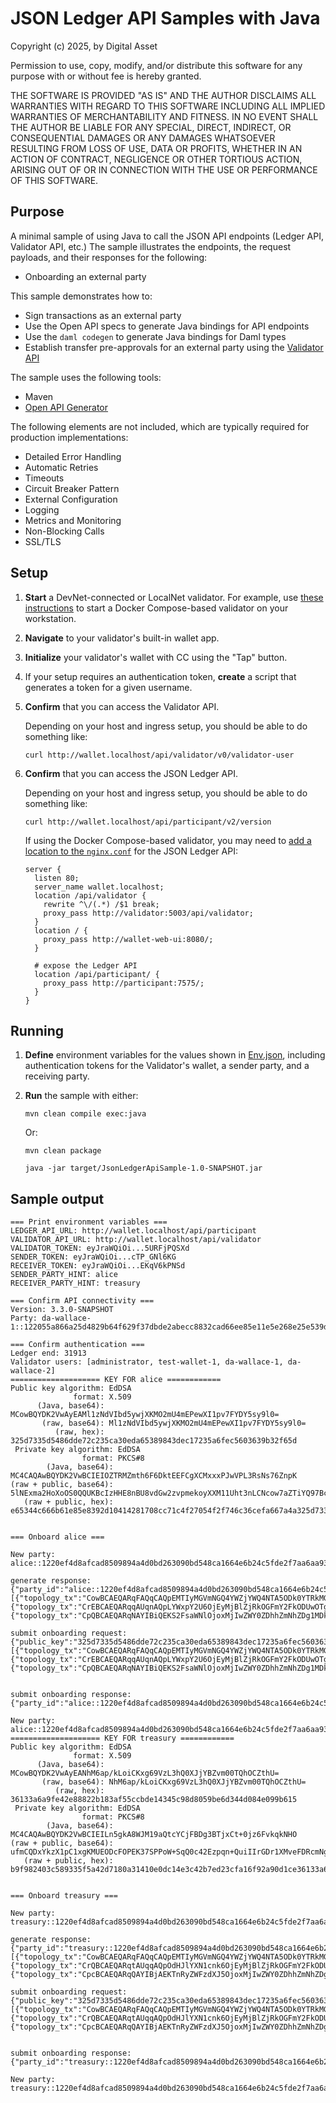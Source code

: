 # JSON Ledger API Samples with Java

Copyright (c) 2025, by Digital Asset

Permission to use, copy, modify, and/or distribute this software for any purpose
with or without fee is hereby granted.

THE SOFTWARE IS PROVIDED "AS IS" AND THE AUTHOR DISCLAIMS ALL WARRANTIES WITH REGARD TO
THIS SOFTWARE INCLUDING ALL IMPLIED WARRANTIES OF MERCHANTABILITY AND FITNESS.
IN NO EVENT SHALL THE AUTHOR BE LIABLE FOR ANY SPECIAL, DIRECT, INDIRECT, OR
CONSEQUENTIAL DAMAGES OR ANY DAMAGES WHATSOEVER RESULTING FROM LOSS OF USE,
DATA OR PROFITS, WHETHER IN AN ACTION OF CONTRACT, NEGLIGENCE OR OTHER TORTIOUS ACTION,
ARISING OUT OF OR IN CONNECTION WITH THE USE OR PERFORMANCE OF THIS SOFTWARE.

## Purpose

A minimal sample of using Java to call the JSON API endpoints (Ledger API, Validator API, etc.)
The sample illustrates the endpoints, the request payloads, and their responses for the following:

* Onboarding an external party

This sample demonstrates how to:

* Sign transactions as an external party
* Use the Open API specs to generate Java bindings for API endpoints
* Use the `daml codegen` to generate Java bindings for Daml types
* Establish transfer pre-approvals for an external party using the [Validator API](https://docs.dev.sync.global/app_dev/validator_api/index.html#external-signing-api)

The sample uses the following tools:

* Maven
* [Open API Generator](https://openapi-generator.tech/docs/generators/java)

The following elements are not included,
which are typically required for production implementations:

* Detailed Error Handling
* Automatic Retries
* Timeouts
* Circuit Breaker Pattern
* External Configuration
* Logging
* Metrics and Monitoring
* Non-Blocking Calls
* SSL/TLS

## Setup

1. **Start** a DevNet-connected or LocalNet validator.
   For example, use [these instructions](https://docs.dev.sync.global/validator_operator/validator_compose.html)
   to start a Docker Compose-based validator on your workstation.
2. **Navigate** to your validator's built-in wallet app.
3. **Initialize** your validator's wallet with CC using the "Tap" button.
4. If your setup requires an authentication token, **create** a script that generates a token for a given username.
5. **Confirm** that you can access the Validator API.

    Depending on your host and ingress setup, you should be able to do something like:
    
    ```
    curl http://wallet.localhost/api/validator/v0/validator-user
    ```

6. **Confirm** that you can access the JSON Ledger API.

   Depending on your host and ingress setup, you should be able to do something like:
   
   ```
   curl http://wallet.localhost/api/participant/v2/version
   ```

   If using the Docker Compose-based validator, you may need to
   [add a location to the `nginx.conf`](https://docs.dev.sync.global/app_dev/ledger_api/index.html#comments) for the JSON Ledger API:
   
    ```
    server {
      listen 80;
      server_name wallet.localhost;
      location /api/validator {
        rewrite ^\/(.*) /$1 break;
        proxy_pass http://validator:5003/api/validator;
      }
      location / {
        proxy_pass http://wallet-web-ui:8080/;
      }

      # expose the Ledger API
      location /api/participant/ {
        proxy_pass http://participant:7575/;
      }
    }
    ```

## Running

1. **Define** environment variables for the values shown in
   [Env.json](./JsonLedgerApiSample/src/main/java/com/example/Env.java),
   including authentication tokens for the Validator's wallet,
   a sender party, and a receiving party.

2. **Run** the sample with either:

    ```
    mvn clean compile exec:java
    ```

    Or:

    ```
    mvn clean package

    java -jar target/JsonLedgerApiSample-1.0-SNAPSHOT.jar
    ```

## Sample output

```
=== Print environment variables ===
LEDGER_API_URL: http://wallet.localhost/api/participant
VALIDATOR_API_URL: http://wallet.localhost/api/validator
VALIDATOR_TOKEN: eyJraWQiOi...5URFjPQSXd
SENDER_TOKEN: eyJraWQiOi...cTP_GNl6KG
RECEIVER_TOKEN: eyJraWQiOi...EKqV6kPNSd
SENDER_PARTY_HINT: alice
RECEIVER_PARTY_HINT: treasury

=== Confirm API connectivity ===
Version: 3.3.0-SNAPSHOT
Party: da-wallace-1::122055a866a25d4829b64f629f37dbde2abecc8832cad66ee85e11e5e268e25e539d

=== Confirm authentication ===
Ledger end: 31913
Validator users: [administrator, test-wallet-1, da-wallace-1, da-wallace-2]
==================== KEY FOR alice ============
Public key algorithm: EdDSA
              format: X.509
      (Java, base64): MCowBQYDK2VwAyEAMl1zNdVIbd5ywjXKMO2mU4mEPewXI1pv7FYDY5sy9l0=
       (raw, base64): Ml1zNdVIbd5ywjXKMO2mU4mEPewXI1pv7FYDY5sy9l0=
          (raw, hex): 325d7335d5486dde72c235ca30eda65389843dec17235a6fec5603639b32f65d
 Private key algorithm: EdDSA
                format: PKCS#8
        (Java, base64): MC4CAQAwBQYDK2VwBCIEIOZTRMZmth6F6DktEEFCgXCMxxxPJwVPL3RsNs76ZnpK
(raw + public, base64): 5lNExma2HoXoOS0QQUKBcIzHHE8nBU8vdGw2zvpmekoyXXM11Uht3nLCNcow7aZTiYQ97BcjWm/sVgNjmzL2XQ==
   (raw + public, hex): e65344c666b61e85e8392d10414281708cc71c4f27054f2f746c36cefa667a4a325d7335d5486dde72c235ca30eda65389843dec17235a6fec5603639b32f65d


=== Onboard alice ===

New party: alice::1220ef4d8afcad8509894a4d0bd263090bd548ca1664e6b24c5fde2f7aa6aa937475

generate response: {"party_id":"alice::1220ef4d8afcad8509894a4d0bd263090bd548ca1664e6b24c5fde2f7aa6aa937475","topology_txs":[{"topology_tx":"CowBCAEQARqFAQqCAQpEMTIyMGVmNGQ4YWZjYWQ4NTA5ODk0YTRkMGJkMjYzMDkwYmQ1NDhjYTE2NjRlNmIyNGM1ZmRlMmY3YWE2YWE5Mzc0NzUSOBAEGiwwKjAFBgMrZXADIQAyXXM11Uht3nLCNcow7aZTiYQ97BcjWm/sVgNjmzL2XSoEAQMEBTABIgAQHg\u003d\u003d","hash":"1220bf5802095ddc7ef003c0585fa7a2c9a751d116f8d6aefad2c428119642519aa8"},{"topology_tx":"CrEBCAEQARqqAUqnAQpLYWxpY2U6OjEyMjBlZjRkOGFmY2FkODUwOTg5NGE0ZDBiZDI2MzA5MGJkNTQ4Y2ExNjY0ZTZiMjRjNWZkZTJmN2FhNmFhOTM3NDc1EAEaVgpSZGEtd2FsbGFjZS0xOjoxMjIwNTVhODY2YTI1ZDQ4MjliNjRmNjI5ZjM3ZGJkZTJhYmVjYzg4MzJjYWQ2NmVlODVlMTFlNWUyNjhlMjVlNTM5ZBACEB4\u003d","hash":"12206c37653e6a2a4b18df54fd074433e6a2be201e4625d6ab0681dbb6c7192b7fda"},{"topology_tx":"CpQBCAEQARqNAYIBiQEKS2FsaWNlOjoxMjIwZWY0ZDhhZmNhZDg1MDk4OTRhNGQwYmQyNjMwOTBiZDU0OGNhMTY2NGU2YjI0YzVmZGUyZjdhYTZhYTkzNzQ3NRgBIjgQBBosMCowBQYDK2VwAyEAMl1zNdVIbd5ywjXKMO2mU4mEPewXI1pv7FYDY5sy9l0qBAEDBAUwARAe","hash":"1220a6650f2521992c025c007f373e7881cb39380457f879c9497dfa3a347233cd70"}]}

submit onboarding request: {"public_key":"325d7335d5486dde72c235ca30eda65389843dec17235a6fec5603639b32f65d","signed_topology_txs":[{"topology_tx":"CowBCAEQARqFAQqCAQpEMTIyMGVmNGQ4YWZjYWQ4NTA5ODk0YTRkMGJkMjYzMDkwYmQ1NDhjYTE2NjRlNmIyNGM1ZmRlMmY3YWE2YWE5Mzc0NzUSOBAEGiwwKjAFBgMrZXADIQAyXXM11Uht3nLCNcow7aZTiYQ97BcjWm/sVgNjmzL2XSoEAQMEBTABIgAQHg\u003d\u003d","signed_hash":"2e8ce50d4ddd43c20f1d53c25a2d53909ebdfc3c232995151313d021fe290ce1a973d25323d7a72d9b735e5d2dcb061794b31c2afa42eada76d5f0d931469104"},{"topology_tx":"CrEBCAEQARqqAUqnAQpLYWxpY2U6OjEyMjBlZjRkOGFmY2FkODUwOTg5NGE0ZDBiZDI2MzA5MGJkNTQ4Y2ExNjY0ZTZiMjRjNWZkZTJmN2FhNmFhOTM3NDc1EAEaVgpSZGEtd2FsbGFjZS0xOjoxMjIwNTVhODY2YTI1ZDQ4MjliNjRmNjI5ZjM3ZGJkZTJhYmVjYzg4MzJjYWQ2NmVlODVlMTFlNWUyNjhlMjVlNTM5ZBACEB4\u003d","signed_hash":"5444289e5a81b1ff561f06d35dcbf0146fb96aafdfdc42a3085e81e65540b85673aa5de9224d307c30fcf994f7045f06b17b841966aa6ae1f6d49bf4d44b4304"},{"topology_tx":"CpQBCAEQARqNAYIBiQEKS2FsaWNlOjoxMjIwZWY0ZDhhZmNhZDg1MDk4OTRhNGQwYmQyNjMwOTBiZDU0OGNhMTY2NGU2YjI0YzVmZGUyZjdhYTZhYTkzNzQ3NRgBIjgQBBosMCowBQYDK2VwAyEAMl1zNdVIbd5ywjXKMO2mU4mEPewXI1pv7FYDY5sy9l0qBAEDBAUwARAe","signed_hash":"4644417bb34c6b65bf90c6f30b89a3b5a40fe475cc8afa9594561a2c71d058c55f3cfe93fef0987a76d7299518d0756498103e804ed2a6eadff7b78ad2df4107"}]}


submit onboarding response: {"party_id":"alice::1220ef4d8afcad8509894a4d0bd263090bd548ca1664e6b24c5fde2f7aa6aa937475"}

New party: alice::1220ef4d8afcad8509894a4d0bd263090bd548ca1664e6b24c5fde2f7aa6aa937475
==================== KEY FOR treasury ============
Public key algorithm: EdDSA
              format: X.509
      (Java, base64): MCowBQYDK2VwAyEANhM6ap/kLoiCKxg69VzL3hQ0XJjYBZvm00TQhOCZthU=
       (raw, base64): NhM6ap/kLoiCKxg69VzL3hQ0XJjYBZvm00TQhOCZthU=
          (raw, hex): 36133a6a9fe42e88822b183af55ccbde14345c98d8059be6d344d084e099b615
 Private key algorithm: EdDSA
                format: PKCS#8
        (Java, base64): MC4CAQAwBQYDK2VwBCIEILn5gkA8WJM19aQtcYCjFBDg3BTjxCt+0jz6FvkqkNHO
(raw + public, base64): ufmCQDxYkzX1pC1xgKMUEODcFOPEK37SPPoW+SqQ0c42Ezpqn+QuiIIrGDr1XMveFDRcmNgFm+bTRNCE4Jm2FQ==
   (raw + public, hex): b9f982403c589335f5a42d7180a31410e0dc14e3c42b7ed23cfa16f92a90d1ce36133a6a9fe42e88822b183af55ccbde14345c98d8059be6d344d084e099b615


=== Onboard treasury ===

New party: treasury::1220ef4d8afcad8509894a4d0bd263090bd548ca1664e6b24c5fde2f7aa6aa937475

generate response: {"party_id":"treasury::1220ef4d8afcad8509894a4d0bd263090bd548ca1664e6b24c5fde2f7aa6aa937475","topology_txs":[{"topology_tx":"CowBCAEQARqFAQqCAQpEMTIyMGVmNGQ4YWZjYWQ4NTA5ODk0YTRkMGJkMjYzMDkwYmQ1NDhjYTE2NjRlNmIyNGM1ZmRlMmY3YWE2YWE5Mzc0NzUSOBAEGiwwKjAFBgMrZXADIQAyXXM11Uht3nLCNcow7aZTiYQ97BcjWm/sVgNjmzL2XSoEAQMEBTABIgAQHg\u003d\u003d","hash":"1220bf5802095ddc7ef003c0585fa7a2c9a751d116f8d6aefad2c428119642519aa8"},{"topology_tx":"CrQBCAEQARqtAUqqAQpOdHJlYXN1cnk6OjEyMjBlZjRkOGFmY2FkODUwOTg5NGE0ZDBiZDI2MzA5MGJkNTQ4Y2ExNjY0ZTZiMjRjNWZkZTJmN2FhNmFhOTM3NDc1EAEaVgpSZGEtd2FsbGFjZS0xOjoxMjIwNTVhODY2YTI1ZDQ4MjliNjRmNjI5ZjM3ZGJkZTJhYmVjYzg4MzJjYWQ2NmVlODVlMTFlNWUyNjhlMjVlNTM5ZBACEB4\u003d","hash":"1220723032210563c7a20800735fa7d0f53563a698faf05520cf0ec52df12f43adce"},{"topology_tx":"CpcBCAEQARqQAYIBjAEKTnRyZWFzdXJ5OjoxMjIwZWY0ZDhhZmNhZDg1MDk4OTRhNGQwYmQyNjMwOTBiZDU0OGNhMTY2NGU2YjI0YzVmZGUyZjdhYTZhYTkzNzQ3NRgBIjgQBBosMCowBQYDK2VwAyEAMl1zNdVIbd5ywjXKMO2mU4mEPewXI1pv7FYDY5sy9l0qBAEDBAUwARAe","hash":"1220aea960b3d0099f72924e197d0ed2d2a251115f218b204f78931deed7be302047"}]}

submit onboarding request: {"public_key":"325d7335d5486dde72c235ca30eda65389843dec17235a6fec5603639b32f65d","signed_topology_txs":[{"topology_tx":"CowBCAEQARqFAQqCAQpEMTIyMGVmNGQ4YWZjYWQ4NTA5ODk0YTRkMGJkMjYzMDkwYmQ1NDhjYTE2NjRlNmIyNGM1ZmRlMmY3YWE2YWE5Mzc0NzUSOBAEGiwwKjAFBgMrZXADIQAyXXM11Uht3nLCNcow7aZTiYQ97BcjWm/sVgNjmzL2XSoEAQMEBTABIgAQHg\u003d\u003d","signed_hash":"2e8ce50d4ddd43c20f1d53c25a2d53909ebdfc3c232995151313d021fe290ce1a973d25323d7a72d9b735e5d2dcb061794b31c2afa42eada76d5f0d931469104"},{"topology_tx":"CrQBCAEQARqtAUqqAQpOdHJlYXN1cnk6OjEyMjBlZjRkOGFmY2FkODUwOTg5NGE0ZDBiZDI2MzA5MGJkNTQ4Y2ExNjY0ZTZiMjRjNWZkZTJmN2FhNmFhOTM3NDc1EAEaVgpSZGEtd2FsbGFjZS0xOjoxMjIwNTVhODY2YTI1ZDQ4MjliNjRmNjI5ZjM3ZGJkZTJhYmVjYzg4MzJjYWQ2NmVlODVlMTFlNWUyNjhlMjVlNTM5ZBACEB4\u003d","signed_hash":"15d3eba447cdcafff61bc7216741215b305d29b625a605266e9e1068f3583f2c55f56eb86de6c63e0a0b6b40007977c29f9a810ac2a5b914920c12e9467a5700"},{"topology_tx":"CpcBCAEQARqQAYIBjAEKTnRyZWFzdXJ5OjoxMjIwZWY0ZDhhZmNhZDg1MDk4OTRhNGQwYmQyNjMwOTBiZDU0OGNhMTY2NGU2YjI0YzVmZGUyZjdhYTZhYTkzNzQ3NRgBIjgQBBosMCowBQYDK2VwAyEAMl1zNdVIbd5ywjXKMO2mU4mEPewXI1pv7FYDY5sy9l0qBAEDBAUwARAe","signed_hash":"bb620ee9e24d1787e34771da5581baeb69ec3ce7392a4b7134c91b531b66d8d3cbfea697bce4cc66519a1024ee21f1706fda77b1cf35169bbd808199c8fabf0e"}]}


submit onboarding response: {"party_id":"treasury::1220ef4d8afcad8509894a4d0bd263090bd548ca1664e6b24c5fde2f7aa6aa937475"}

New party: treasury::1220ef4d8afcad8509894a4d0bd263090bd548ca1664e6b24c5fde2f7aa6aa937475

```
